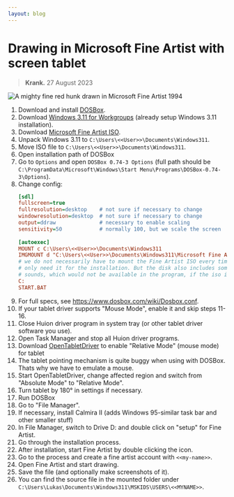 ```yaml
---
layout: blog
---
```


# Drawing in Microsoft Fine Artist with screen tablet
> **Krank.** 27 August 2023

![A mighty fine red hunk drawn in Microsoft Fine Artist 1994](../media/blog/bara-red_2023-08-26.png)

1. Download and install [DOSBox](https://www.dosbox.com/download.php?main=1).
2. Download [Windows 3.11 for Workgroups](https://archive.org/details/windows-3.11-sgvm) (already setup Windows 3.11 installation).
3. Download [Microsoft Fine Artist ISO](https://archive.org/details/microsoft-fine-artist/).
4. Unpack Windows 3.11 to `C:\Users\<<User>>\Documents\Windows311`.
5. Move ISO file to `C:\Users\<<User>>\Documents\Windows311`.
6. Open installation path of DOSBox
7. Go to `Options` and open `DOSBox 0.74-3 Options` (full path should be `C:\ProgramData\Microsoft\Windows\Start Menu\Programs\DOSBox-0.74-3\Options`).
8. Change config:
   ```ini
   [sdl]
   fullscreen=true
   fullresolution=desktop    # not sure if necessary to change
   windowresolution=desktop  # not sure if necessary to change
   output=ddraw              # necessary to enable scaling
   sensitivity=50            # normally 100, but we scale the screen
 
   [autoexec]
   MOUNT c C:\Users\<<User>>\Documents\Windows311
   IMGMOUNT d "C:\Users\<<User>>\Documents\Windows311\Microsoft Fine Artist.iso" -t iso
   # we do not necessarily have to mount the Fine Artist ISO every time. After all, we
   # only need it for the installation. But the disk also includes some stickers and 
   # sounds, which would not be available in the program, if the iso is not mounted.
   C:
   START.BAT
   ```
9. For full specs, see https://www.dosbox.com/wiki/Dosbox.conf.
10. If your tablet driver supports "Mouse Mode", enable it and skip steps 11-16.
11. Close Huion driver program in system tray (or other tablet driver software you use).
12. Open Task Manager and stop all Huion driver programs.
13. Download [OpenTabletDriver](https://github.com/OpenTabletDriver/OpenTabletDriver) to enable "Relative Mode" (mouse mode) for tablet
14. The tablet pointing mechanism is quite buggy when using with DOSBox. Thats why we have to emulate a mouse.
15. Start OpenTabletDriver, change affected region and switch from "Absolute Mode" to "Relative Mode".
16. Turn tablet by 180° in settings if necessary.
17. Run DOSBox
18. Go to "File Manager".
19. If necessary, install Calmira II (adds Windows 95-similar task bar and other smaller stuff)
20. In File Manager, switch to Drive D: and double click on "setup" for Fine Artist.
21. Go through the installation process.
22. After installation, start Fine Artist by double clicking the icon.
23. Go to the process and create a fine artist account with `<<my-name>>`.
24. Open Fine Artist and start drawing.
25. Save the file (and optionally make screenshots of it).
26. You can find the source file in the mounted folder under `C:\Users\Lukas\Documents\Windows311\MSKIDS\USERS\<<MYNAME>>`.
